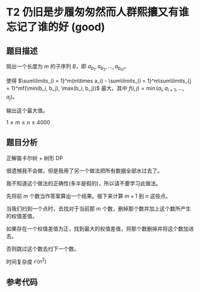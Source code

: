 # T2 仍旧是步履匆匆然而人群熙攘又有谁忘记了谁的好 (good)

## 题目描述

挑出一个长度为 $m$ 的子序列 $B$，即 $a_{b_1}, a_{b_2}, ..., a_{b_m}$。

使得 $\sum\limits_{i = 1}^m(m\times a_i) - \sum\limits_{i = 1}^m\sum\limits_{j = 1}^mf(\min(b_i, b_j), \max(b_i, b_j))$ 最大。其中 $f(i, j) = \min(a_i, a_{i + 1}, ..., a_j)$。

输出这个最大值。

$1\leq m\leq n\leq 4000$

## 题目分析

正解笛卡尔树 + 树形 DP

很遗憾我不会做，但是我用了另一个做法把所有数据全部水过去了。

我不知道这个做法的正确性(多半是假的)，所以请不要学习此做法。

先将前 $m$ 个数当作答案算出一个结果。接下来计算 $m + 1$ 到 $n$ 这些点。

当我们扫到一个点时，去找对于当前那 $m$ 个数，删掉那个数并加上这个数所产生的权值差值。

如果存在一个权值差值为正，找到最大的权值差值，将那个数删掉并将这个数加进去。

否则跳过这个数去扫下一个数。

时间复杂度 $\mathcal{O}(n^2)$

## 参考代码

